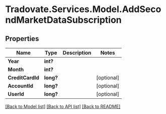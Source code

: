 # Tradovate.Services.Model.AddSecondMarketDataSubscription
## Properties

Name | Type | Description | Notes
------------ | ------------- | ------------- | -------------
**Year** | **int?** |  | 
**Month** | **int?** |  | 
**CreditCardId** | **long?** |  | [optional] 
**AccountId** | **long?** |  | [optional] 
**UserId** | **long?** |  | [optional] 

[[Back to Model list]](../README.md#documentation-for-models) [[Back to API list]](../README.md#documentation-for-api-endpoints) [[Back to README]](../README.md)

